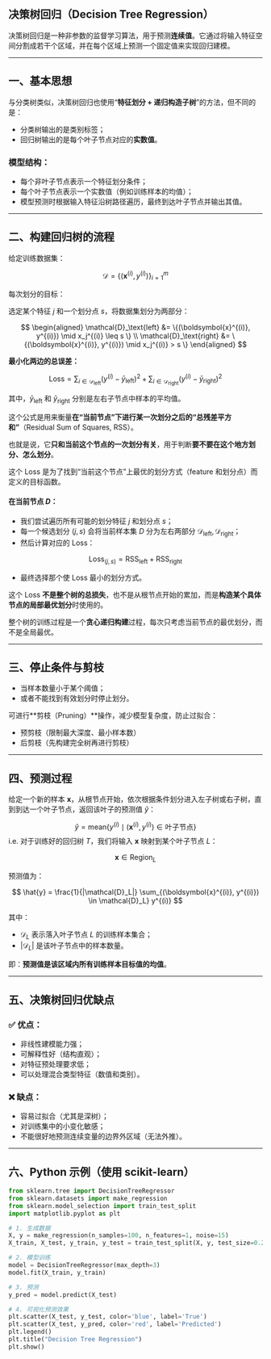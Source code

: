 

## 决策树回归（Decision Tree Regression）

决策树回归是一种非参数的监督学习算法，用于预测**连续值**。它通过将输入特征空间分割成若干个区域，并在每个区域上预测一个固定值来实现回归建模。

---

## 一、基本思想

与分类树类似，决策树回归也使用“**特征划分 + 递归构造子树**”的方法，但不同的是：

- 分类树输出的是类别标签；
- 回归树输出的是每个叶子节点对应的**实数值**。

### 模型结构：

- 每个非叶子节点表示一个特征划分条件；
- 每个叶子节点表示一个实数值（例如训练样本的均值）；
- 模型预测时根据输入特征沿树路径遍历，最终到达叶子节点并输出其值。

---

## 二、构建回归树的流程

给定训练数据集：

$$
\mathcal{D} = \{(\boldsymbol{x}^{(i)}, y^{(i)})\}_{i=1}^m
$$

每次划分的目标：

选定某个特征 $j$ 和一个划分点 $s$，将数据集划分为两部分：

$$
\begin{aligned}
\mathcal{D}_\text{left} &= \{(\boldsymbol{x}^{(i)}, y^{(i)}) \mid x_j^{(i)} \leq s \} \\
\mathcal{D}_\text{right} &= \{(\boldsymbol{x}^{(i)}, y^{(i)}) \mid x_j^{(i)} > s \}
\end{aligned}
$$

**最小化两边的总误差：**

$$
\text{Loss} = \sum_{i \in \mathcal{D}_\text{left}} (y^{(i)} - \bar{y}_\text{left})^2 + \sum_{i \in \mathcal{D}_\text{right}} (y^{(i)} - \bar{y}_\text{right})^2
$$

其中，$\bar{y}_\text{left}$ 和 $\bar{y}_\text{right}$ 分别是左右子节点中样本的平均值。



这个公式是用来衡量**在“当前节点”下进行某一次划分之后的“总残差平方和”**（Residual Sum of Squares, RSS）。

也就是说，它**只和当前这个节点的一次划分有关**，用于判断**要不要在这个地方划分、怎么划分**。

这个 Loss 是为了找到“当前这个节点”上最优的划分方式（feature 和划分点）而定义的目标函数。

#### 在当前节点 $D$：

- 我们尝试遍历所有可能的划分特征 $j$ 和划分点 $s$；
- 每一个候选划分 $(j, s)$ 会将当前样本集 $D$ 分为左右两部分 $\mathcal{D}_\text{left}, \mathcal{D}_\text{right}$；
- 然后计算对应的 Loss：

$$
\text{Loss}_{(j, s)} = \text{RSS}_\text{left} + \text{RSS}_\text{right}
$$

- 最终选择那个使 Loss 最小的划分方式。

这个 Loss **不是整个树的总损失**，也不是从根节点开始的累加，而是**构造某个具体节点的局部最优划分**时使用的。

整个树的训练过程是一个**贪心递归构建**过程，每次只考虑当前节点的最优划分，而不是全局最优。


---

## 三、停止条件与剪枝

- 当样本数量小于某个阈值；
- 或者不能找到有效划分时停止划分。

可进行**剪枝（Pruning）**操作，减少模型复杂度，防止过拟合：
- 预剪枝（限制最大深度、最小样本数）
- 后剪枝（先构建完全树再进行剪枝）

---

## 四、预测过程

给定一个新的样本 $\boldsymbol{x}$，从根节点开始，依次根据条件划分进入左子树或右子树，直到到达一个叶子节点，返回该叶子的预测值 $\hat{y}$：

$$
\hat{y} = \text{mean} \left\{ y^{(i)} \mid (\boldsymbol{x}^{(i)}, y^{(i)}) \in \text{叶子节点} \right\}
$$
i.e.
对于训练好的回归树 $T$，我们将输入 $\boldsymbol{x}$ 映射到某个叶子节点 $L$：

$$
\boldsymbol{x} \in \text{Region}_L
$$

预测值为：

$$
\hat{y} = \frac{1}{|\mathcal{D}_L|} \sum_{(\boldsymbol{x}^{(i)}, y^{(i)}) \in \mathcal{D}_L} y^{(i)}
$$

其中：

- $\mathcal{D}_L$ 表示落入叶子节点 $L$ 的训练样本集合；
- $|\mathcal{D}_L|$ 是该叶子节点中的样本数量。

即：**预测值是该区域内所有训练样本目标值的均值**。


---

## 五、决策树回归优缺点

### ✅ 优点：

- 非线性建模能力强；
- 可解释性好（结构直观）；
- 对特征预处理要求低；
- 可以处理混合类型特征（数值和类别）。

### ❌ 缺点：

- 容易过拟合（尤其是深树）；
- 对训练集中的小变化敏感；
- 不能很好地预测连续变量的边界外区域（无法外推）。

---

## 六、Python 示例（使用 scikit-learn）

```python
from sklearn.tree import DecisionTreeRegressor
from sklearn.datasets import make_regression
from sklearn.model_selection import train_test_split
import matplotlib.pyplot as plt

# 1. 生成数据
X, y = make_regression(n_samples=100, n_features=1, noise=15)
X_train, X_test, y_train, y_test = train_test_split(X, y, test_size=0.2)

# 2. 模型训练
model = DecisionTreeRegressor(max_depth=3)
model.fit(X_train, y_train)

# 3. 预测
y_pred = model.predict(X_test)

# 4. 可视化预测效果
plt.scatter(X_test, y_test, color='blue', label='True')
plt.scatter(X_test, y_pred, color='red', label='Predicted')
plt.legend()
plt.title("Decision Tree Regression")
plt.show()
```


